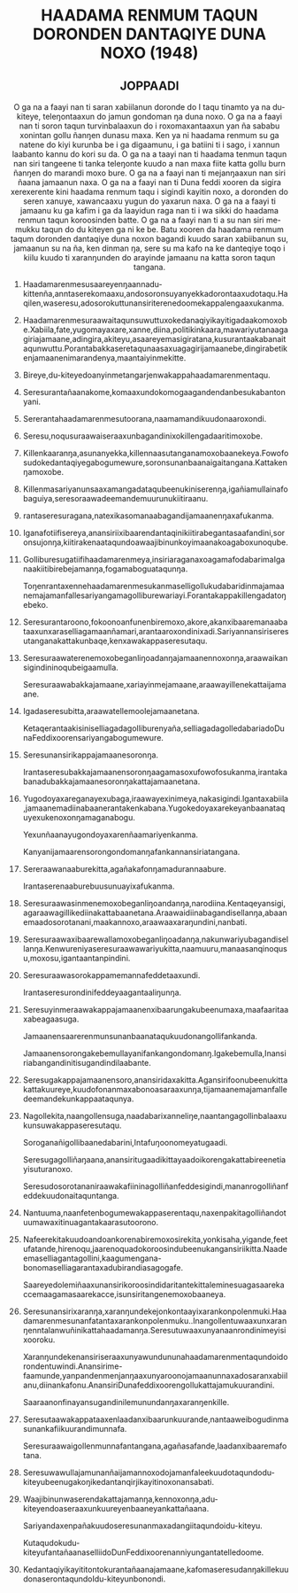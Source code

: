 <h1 align='center'>HAADAMA RENMUM TAQUN DORONDEN DANTAQIYE DUNA NOXO (1948)</h1>
<h2 align='center'>JOPPAADI</h2>
<p align='center'>O ga na a faayi nan ti saran xabiilanun doronde do I taqu tinamto ya na du-kiteye, teleŋontaaxun do jamun gondoman ŋa duna noxo.
O ga na a faayi nan ti soron taqun turvinbalaaxun do i roxomaxantaaxun yan ña sababu xonintan gollu ñanŋen dunasu maxa. Ken ya ni haadama renmum su ga natene do kiyi kurunba be i ga digaamunu, i ga batiini ti i sago, i xannun laabanto kannu do kori su da.
O ga na a taayi nan ti haadama tenmun taqun nan siri tangeene ti tanka teleŋonte kuudo a nan maxa fiite katta gollu burn ñanŋen do marandi moxo bure.
O ga na a faayi nan ti mejanŋaaxun nan siri ñaana jamaanun naxa.
O ga na a faayi nan ti Duna feddi xooren da sigira xerexerente kini haadama renmum taqu i sigindi kayitin noxo, a doronden do seren xanuye, xawancaaxu yugun do yaxarun naxa.
O ga na a faayi ti jamaanu ku ga kafim i ga da laayidun raga nan ti i wa sikki do haadama renmun taqun koroosinden batte.
O ga na a faayi nan ti a su nan siri me-mukku taqun do du kiteyen ga ni ke be.
Batu xooren
da haadama renmum taqum doronden dantaqiye duna noxon bagandi kuudo saran xabiibanun su, jamaanun su na ña, ken dinman ŋa, sere su ma kafo na ke danteqiye toqo i kiilu kuudo ti xaranŋunden do arayinde jamaanu na katta soron taqun tangana.</p>
<ol>
  <li>
    <p>Haadamarenmesusaareyenŋaannadu-kittenña,anntaserekomaaxu,andosoronsuyanyekkadorontaaxudotaqu.Haqilen,waseresu,adosorokuttunansiriterenedoomekappalengaaxukanma.</p>
  </li>
  <li>
    <p>Haadamarenmesuraawaitaqunsuwuttuxokedanaqiyikayitigadaakomoxobe.Xabiila,fate,yugomayaxare,xanne,diina,politikinkaara,mawariyutanaagagiriajamaane,adingira,akiteyu,asaareyemasigiratana,kusurantaakabanaitaqunwuttu.Porantabakkaseretaqunaasaxuagagirijamaanebe,dingirabetikenjamaanenimarandenya,maantaiyinmekitte.</p>
  </li>
  <li>
    <p>Bireye,du-kiteyedoanyinmetangarjenwakappahaadamarenmentaqu.</p>
  </li>
  <li>
    <p>Seresurantañaanakome,komaaxundokomogaagandendanbesukabantonyani.</p>
  </li>
  <li>
    <p>Sererantahaadamarenmesutoorana,naamamandikuudonaaroxondi.</p>
  </li>
  <li>
    <p>Seresu,noqusuraawaiseraaxunbagandinixokillengadaaritimoxobe.</p>
  </li>
  <li>
    <p>Killenkaaranŋa,asunanyekka,killennaasutanganamoxobaanekeya.Fowofosudokedantaqiyegabogumewure,soronsunanbaanaigaitangana.Kattakenŋamoxobe.</p>
  </li>
  <li>
    <p>Killenmasariyanunsaaxamangadataqubeenukiniserenŋa,igañiamullainafobaguiya,seresoraawadeemandemuurunukiitiraanu.</p>
  </li>
  <li>
    <p>rantaseresuragana,natexikasomanaabagandijamaanenŋaxafukanma.</p>
  </li>
  <li>
    <p>Iganafotiifisereya,anansiriixibaarendantaqinikiitirabegantasaafandini,soronsujonŋa,kiitirakenaataqundoawaajibinunkoyimaanakoagaboxunoqube.</p>
  </li>
  <li>
    <p>Golliburesugatiifihaadamarenmeya,insiriaraganaxoagamafodabarimaIganaakiitibirebejamanŋa,fogamaboguataqunŋa.</p>
    <p>Toŋenrantaxennehaadamarenmesukanmaselligollukudabaridinmajamaanemajamanfallesariyangamagolliburewariayi.Forantakappakillengadatoŋebeko.</p>
  </li>
  <li>
    <p>Seresurantaroono,fokoonoanfunenbiremoxo,akore,akanxibaaremanaabataaxunxaraselliagamaanñamari,arantaaroxondinixadi.Sariyannansiriseresutanganakattakunbaqe,kenxawakappaseresutaqu.</p>
  </li>
  <li>
    <p>Seresuraawaterenemoxobeganliŋoadanŋajamaanennoxonŋa,araawaikansigindininoqubeigaamulla.</p>
    <p>Seresuraawabakkajamaane,xariayinmejamaane,araawayillenekattaijamaane.</p>
  </li>
  <li>
    <p>Igadaseresubitta,araawatellemoolejamaanetana.</p>
    <p>Ketaqerantaakisiniselliagadagolliburenyaña,selliagadagolledabariadoDunaFeddixoorensariyangabogumewure.</p>
  </li>
  <li>
    <p>Seresunansirikappajamaanesoronŋa.</p>
    <p>Irantaseresubakkajamaanensoronŋaagamasoxufowofosukanma,irantakabanadubakkajamaanesoronŋakattajamaanetana.</p>
  </li>
  <li>
    <p>Yugodoyaxareganayexubaga,iraawayexinimeya,nakasigindi.Igantaxabiila,jamaanemadiinabaanerantakenkabana.Yugokedoyaxarekeyanbaanataquyexukenoxonŋamaganabogu.</p>
    <p>Yexunñaanayugondoyaxarenñaamariyenkanma.</p>
    <p>Kanyanijamaarensorongondomanŋafankannansiriatangana.</p>
  </li>
  <li>
    <p>Sereraawanaaburekitta,agañakafonŋamadurannaabure.</p>
    <p>Irantaserenaaburebuusunuayixafukanma.</p>
  </li>
  <li>
    <p>Seresuraawasinmenemoxobeganliŋoandanŋa,narodiina.Kentaqeyansigi,agaraawagillikediinakattabaanetana.Araawaidiinabagandisellanŋa,abaanemaadosorotanani,maakannoxo,araawaaxaraŋundini,nanbati.</p>
  </li>
  <li>
    <p>Seresuraawaxibaarewallamoxobeganliŋoadanŋa,nakunwariyubagandisellanŋa.Kenwureniyaseresuraawawariyukitta,naamuuru,manaasanqinoqusu,moxosu,igantaantanpindini.</p>
  </li>
  <li>
    <p>Seresuraawasorokappamemannafeddetaaxundi.</p>
    <p>Irantaseresurondinifeddeyaagantaaliŋunŋa.</p>
  </li>
  <li>
    <p>Seresuyinmeraawakappajamaanenxibaarungakubeenumaxa,maafaaritaaxabeagaasuga.</p>
    <p>Jamaanensaarerenmunsunanbaanataqukuudonangollifankanda.</p>
    <p>Jamaanensorongakebemullayanifankangondomanŋ.Igakebemulla,Inansiriabangandinitisugandindilaabante.</p>
  </li>
  <li>
    <p>Seresugakappajamaanensoro,anansiridaxakitta.Agansirifoonubeenukittakattakuureye,kuudofonanmaxabonoasaraaxunŋa,tijamaanemajamanfalledeemandekunkappaataqunya.</p>
  </li>
  <li>
    <p>Nagollekita,naangollensuga,naadabarixanneliŋe,naantangagollinbalaaxukunsuwakappaseresutaqu.</p>
    <p>Soroganañigollibaanedabarini,Intafuŋoonomeyatugaadi.</p>
    <p>Seresugagolliñaŋaana,anansiritugaadikittayaadoikorengakattabireenetiayisuturanoxo.</p>
    <p>Seresudosorotananiraawakafiininagolliñanfeddesigindi,mananrogolliñanfeddekuudonaitaquntanga.</p>
  </li>
  <li>
    <p>Nantuuma,naanfetenbogumewakappaserentaqu,naxenpakitagolliñandotuumawaxitinuagantakaarasutoorono.</p>
  </li>
  <li>
    <p>Nafeerekitakuudoandoankorenabiremoxosirekita,yonkisaha,yigande,feetufatande,hirenoqu,jaarenoquadokoroosindubeenukangansiriikitta.Naadeemaselliagantagollini,kaagumengana-bonomaselliagarantaxadubirandiasagogafe.</p>
    <p>Saareyedolemiñaaxunansirikoroosindidaritantekittaleminesuagasaarekaccemaagamasaarekacce,isunsiritangenemoxobaaneya.</p>
  </li>
  <li>
    <p>Seresunansirixaranŋa,xaranŋundekejonkontaayixarankonpolenmuki.Haadamarenmesunanfatantaxarankonpolenmuku..Inangollentuwaaxunxaranŋenntalanwuñinikattahaadamanŋa.Seresutuwaaxunyanaanrondinimeyisixooroku.</p>
    <p>Xaranŋundekenansiriseraaxunyawundununahaadamarenmentaqundoidorondentuwindi.Anansirime-faamunde,yanpandenmenjanŋaaxunyaroonojamaanunnaxadosaranxabiilanu,diinankafonu.AnansiriDunafeddixoorengollukattajamukuurandini.</p>
    <p>Saaraanonfinayansugandinilemunundanŋaxaranŋenkille.</p>
  </li>
  <li>
    <p>Seresutaawakappataaxenlaadanxibaarunkuurande,nantaaweibogudinmasunankafiikuurandimunnafa.</p>
    <p>Seresuraawaigollenmunnafantangana,agañasafande,laadanxibaaremafotana.</p>
  </li>
  <li>
    <p>Seresuwawullajamunanñaijamannoxodojamanfaleekuudotaqundodu-kiteyubeenugakoŋikedantanqirjikayitinoxonansabati.</p>
  </li>
  <li>
    <p>Waajibinunwaserendakattajamanŋa,kennoxonŋa,adu-kiteyendoaseraaxunkuureyenbaaneyankattañaana.</p>
    <p>Sariyandaxenpañakuudoseresunanmaxadangiitaqundoidu-kiteyu.</p>
    <p>Kutaqudokudu-kiteyufantañaanaselliidoDunFeddixoorenanniyungantatelledoome.</p>
  </li>
  <li>
    <p>Kedantaqiyikayititontokurantañaanajamaane,kafomaseresudanŋakillekuudonaserontaqundoIdu-kiteyunbonondi.</p>
  </li>
</ol>